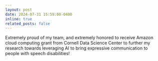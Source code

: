 ```yaml
---
layout: post
date: 2024-07-31 15:59:00-0400
inline: true
related_posts: false
---
```


Extremely proud of my team, and extremely honored to receive Amazon cloud computing grant from Cornell Data Science Center 
 to further my research towards leveraging AI to bring expressive communication to people with speech disabilities!
